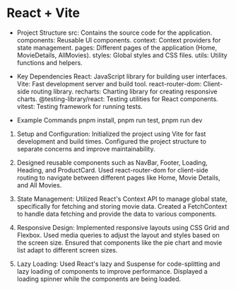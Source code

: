 # React + Vite

- Project Structure
  src: Contains the source code for the application.
  components: Reusable UI components.
  context: Context providers for state management.
  pages: Different pages of the application (Home, MovieDetails, AllMovies).
  styles: Global styles and CSS files.
  utils: Utility functions and helpers.

- Key Dependencies
  React: JavaScript library for building user interfaces.
  Vite: Fast development server and build tool.
  react-router-dom: Client-side routing library.
  recharts: Charting library for creating responsive charts.
  @testing-library/react: Testing utilities for React components.
  vitest: Testing framework for running tests.

- Example Commands
pnpm install, pnpm run test, pnpm run dev

1. Setup and Configuration:
   Initialized the project using Vite for fast development and build times.
   Configured the project structure to separate concerns and improve maintainability.

2. Designed reusable components such as
   NavBar, Footer, Loading, Heading, and ProductCard.
   Used react-router-dom for client-side routing to navigate between different pages like Home, Movie Details, and All Movies.

3. State Management:
   Utilized React's Context API to manage global state, specifically for fetching and storing movie data.
   Created a FetchContext to handle data fetching and provide the data to various components.

4. Responsive Design:
   Implemented responsive layouts using CSS Grid and Flexbox.
   Used media queries to adjust the layout and styles based on the screen size.
   Ensured that components like the pie chart and movie list adapt to different screen sizes.

5. Lazy Loading:
   Used React's lazy and Suspense for code-splitting and lazy loading of components to improve performance.
   Displayed a loading spinner while the components are being loaded.
